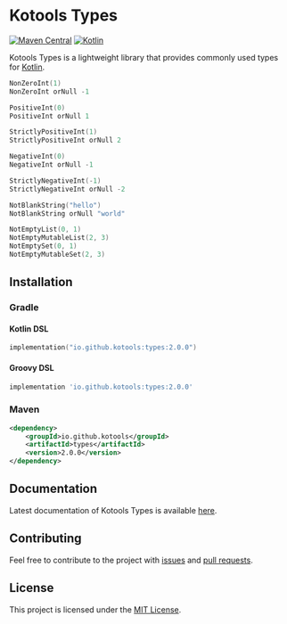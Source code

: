 # Kotools Types

[![Maven Central](https://img.shields.io/maven-central/v/io.github.kotools/types)](https://search.maven.org/artifact/io.github.kotools/types)
[![Kotlin](https://img.shields.io/badge/kotlin-1.5.31-blue.svg?logo=kotlin)][kotlin]

Kotools Types is a lightweight library that provides commonly used types for
[Kotlin].

```kotlin
NonZeroInt(1)
NonZeroInt orNull -1

PositiveInt(0)
PositiveInt orNull 1

StrictlyPositiveInt(1)
StrictlyPositiveInt orNull 2

NegativeInt(0)
NegativeInt orNull -1

StrictlyNegativeInt(-1)
StrictlyNegativeInt orNull -2

NotBlankString("hello")
NotBlankString orNull "world"

NotEmptyList(0, 1)
NotEmptyMutableList(2, 3)
NotEmptySet(0, 1)
NotEmptyMutableSet(2, 3)
```

[kotlin]: https://kotlinlang.org

## Installation

### Gradle

#### Kotlin DSL

```kotlin
implementation("io.github.kotools:types:2.0.0")
```

#### Groovy DSL

```groovy
implementation 'io.github.kotools:types:2.0.0'
```

### Maven

```xml
<dependency>
    <groupId>io.github.kotools</groupId>
    <artifactId>types</artifactId>
    <version>2.0.0</version>
</dependency>
```

## Documentation

Latest documentation of Kotools Types is available
[here](https://kotools.github.io/types).

## Contributing

Feel free to contribute to the project with
[issues](https://github.com/kotools/types/issues) and
[pull requests](https://github.com/kotools/types/pulls).

## License

This project is licensed under the
[MIT License](https://choosealicense.com/licenses/mit).
